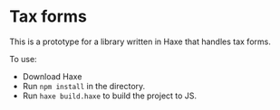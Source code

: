 # Tax forms

This is a prototype for a library written in Haxe that handles tax forms.

To use:

- Download Haxe
- Run `npm install` in the directory.
- Run `haxe build.haxe` to build the project to JS.

